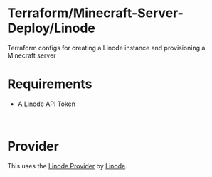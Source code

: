 # Terraform/Minecraft-Server-Deploy/Linode

Terraform configs for creating a Linode instance and provisioning a Minecraft server

# Requirements

 - A Linode API Token

<br>

# Provider

This uses the [Linode Provider](https://registry.terraform.io/providers/linode/linode/1.27.2) by [Linode](https://registry.terraform.io/namespaces/linode).

<br>